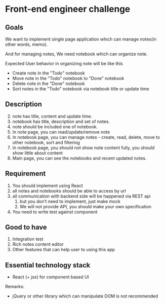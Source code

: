 Front-end engineer challenge
============================



## Goals
We want to implement single page application which can manage notes(in other words, memo).

And for managing notes, We need notebook which can organize note.

Expected User behavior in organizing note will be like this

 - Create note in the "Todo" notebook
 - Move note in the "Todo" notebook to "Done" notebook
 - Delete note in the "Done" notebook
 - Sort notes in the "Todo" notebook via notebook title or update time


## Description
2. note has title, content and update time.
3. notebook has title, description and set of notes.
4. note should be included one of notebook.
5. In note page, you can read/update/remove note
5. In notebook page, you can manage notes - create, read, delete, move to other notebook, sort and filtering
6. In notebook page, you should not show note content fully, you should show little about content
6. Main page, you can see the notebooks and recent updated notes.

## Requirement
1. You should implement using React
2. all notes and notebooks should be able to access by url
3. all communication with backend side will be happened via REST api
    1. but you don’t need to implement, just make mock
    2. We will not provide API, you should make your own specification
4. You need to write test against component

## Good to have
1. Integration test
2. Rich notes content editor
3. Other features that can help user to using this app

## Essential technology stack
- React (+ jsx) for component based UI

Remarks:
+ jQuery or other library which can manipulate DOM is not recommended
